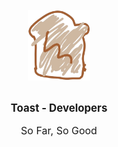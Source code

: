 <br />

<div align="center">
  
<img src="https://raw.githubusercontent.com/The-Toast/.github/main/assets/logo.png" width="100" />

<br />
<br />

<b><big>Toast - Developers</big></b><br />
<p style="font-size: 16px">So Far, So Good</p>

</div>

<br />
